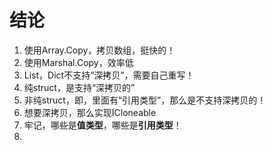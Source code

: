 # 结论

1. 使用Array.Copy，拷贝数组，挺快的！
2. 使用Marshal.Copy，效率低
3. List，Dict不支持“深拷贝”，需要自己重写！
4. 纯struct，是支持“深拷贝的”
5. 非纯struct，即，里面有“引用类型”，那么是不支持深拷贝的！
6. 想要深拷贝，那么实现ICloneable
7. 牢记，哪些是**值类型**，哪些是**引用类型**！
8. 